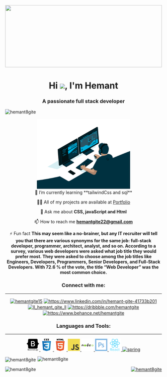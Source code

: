 <img src="https://i.pinimg.com/originals/2f/f4/28/2ff428006f3ade5f10beac69372062ab.gif" width="100%" height="200">

<h1 align="center">Hi <img src="https://raw.githubusercontent.com/iampavangandhi/iampavangandhi/master/gifs/Hi.gif" width="50">, I'm Hemant</h1>
<h3 align="center">A passionate full stack developer</h3>

<p align="left"> <img src="https://komarev.com/ghpvc/?username=hemant8gite&label=Profile%20views&color=0e75b6&style=flat" alt="hemant8gite" /> </p>

<div align="left">
  

<!-- <p align="left"> <a href="https://twitter.com/hemantgite15" target="blank"><img src="https://img.shields.io/twitter/follow/hemantgite15?logo=twitter&style=for-the-badge" alt="hemantgite15" /></a> </p> -->
  
  <div class="Image1" align="center"> <img src="https://raw.githubusercontent.com/ScorchingShade/ScorchingShade/main/code.gif" width="300" border-radious="50%"/></div>

  <div align="center">
   🌱 I’m currently learning **tailwindCss and sql**

   👨‍💻 All of my projects are available at
    <a href="https://portfolios.ecti.co.in/hemantg/" target="_blank">Portfolio</a>

 💬 Ask me about **CSS, javaScript and Html**

 📫 How to reach me **hemantgite22@gmail.com**

 ⚡ Fun fact **This may seem like a no-brainer, but any IT recruiter will tell you that there are various synonyms for the same job: full-stack developer, programmer, architect, analyst, and so on. According to a survey, various web developers were asked what job title they would prefer most. They were asked to choose among the job titles like Engineers, Developers, Programmers, Senior Developers, and Full-Stack Developers. With 72.6 % of the vote, the title “Web Developer” was the most common choice.**
  </div>

</div>

<h3 align="center">Connect with me:</h3>
<hr>
<p align="center">
<a href="https://twitter.com/hemantgite15" target="blank"><img align="center" src="https://raw.githubusercontent.com/rahuldkjain/github-profile-readme-generator/master/src/images/icons/Social/twitter.svg" alt="hemantgite15" height="30" width="40" /></a>
<a href="https://linkedin.com/in/https://www.linkedin.com/in/hemant-gite-41733b201" target="blank"><img align="center" src="https://raw.githubusercontent.com/rahuldkjain/github-profile-readme-generator/master/src/images/icons/Social/linked-in-alt.svg" alt="https://www.linkedin.com/in/hemant-gite-41733b201" height="30" width="40" /></a>
<a href="https://instagram.com/ll_hemant_gite_ll" target="blank"><img align="center" src="https://raw.githubusercontent.com/rahuldkjain/github-profile-readme-generator/master/src/images/icons/Social/instagram.svg" alt="ll_hemant_gite_ll" height="30" width="40" /></a>
<a href="https://dribbble.com/https://dribbble.com/hemantgite" target="blank"><img align="center" src="https://raw.githubusercontent.com/rahuldkjain/github-profile-readme-generator/master/src/images/icons/Social/dribbble.svg" alt="https://dribbble.com/hemantgite" height="30" width="40" /></a>
<a href="https://www.behance.net/https://www.behance.net/hemantgite" target="blank"><img align="center" src="https://raw.githubusercontent.com/rahuldkjain/github-profile-readme-generator/master/src/images/icons/Social/behance.svg" alt="https://www.behance.net/hemantgite" height="30" width="40" /></a>
</p>

<h3 align="center">Languages and Tools:</h3>
<hr>
<p align="center"> <a href="https://getbootstrap.com" target="_blank" rel="noreferrer"> <img src="https://raw.githubusercontent.com/devicons/devicon/master/icons/bootstrap/bootstrap-plain-wordmark.svg" alt="bootstrap" width="40" height="40"/> </a> <a href="https://www.w3schools.com/css/" target="_blank" rel="noreferrer"> <img src="https://raw.githubusercontent.com/devicons/devicon/master/icons/css3/css3-original-wordmark.svg" alt="css3" width="40" height="40"/> </a> <a href="https://www.w3.org/html/" target="_blank" rel="noreferrer"> <img src="https://raw.githubusercontent.com/devicons/devicon/master/icons/html5/html5-original-wordmark.svg" alt="html5" width="40" height="40"/> </a> <a href="https://developer.mozilla.org/en-US/docs/Web/JavaScript" target="_blank" rel="noreferrer"> <img src="https://raw.githubusercontent.com/devicons/devicon/master/icons/javascript/javascript-original.svg" alt="javascript" width="40" height="40"/> </a> <a href="https://nodejs.org" target="_blank" rel="noreferrer"> <img src="https://raw.githubusercontent.com/devicons/devicon/master/icons/nodejs/nodejs-original-wordmark.svg" alt="nodejs" width="40" height="40"/> </a> <a href="https://www.photoshop.com/en" target="_blank" rel="noreferrer"> <img src="https://raw.githubusercontent.com/devicons/devicon/master/icons/photoshop/photoshop-line.svg" alt="photoshop" width="40" height="40"/> </a> <a href="https://reactjs.org/" target="_blank" rel="noreferrer"> <img src="https://raw.githubusercontent.com/devicons/devicon/master/icons/react/react-original-wordmark.svg" alt="react" width="40" height="40"/> </a> <a href="https://spring.io/" target="_blank" rel="noreferrer"> <img src="https://www.vectorlogo.zone/logos/springio/springio-icon.svg" alt="spring" width="40" height="40"/> </a> </p>

<p><img align="right" src="https://github-readme-stats.vercel.app/api?username=hemant8gite&show_icons=true&locale=en" alt="hemant8gite" width="400"/></p>

<p><img align="center" src="https://github-readme-streak-stats.herokuapp.com/?user=hemant8gite&" alt="hemant8gite" width="400"/></p>

<p><img align="left" src="https://github-readme-stats.vercel.app/api/top-langs?username=hemant8gite&show_icons=true&locale=en&layout=compact" alt="hemant8gite" width="300" height="150"/></p>


<p align="right"> <a href="https://github.com/ryo-ma/github-profile-trophy"><img src="https://github-profile-trophy.vercel.app/?username=hemant8gite" alt="hemant8gite" width="500" height="150"/></a> </p>


